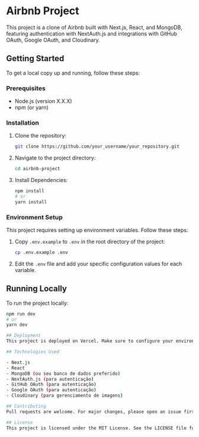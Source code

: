 # Airbnb Project

This project is a clone of Airbnb built with Next.js, React, and MongoDB, featuring authentication with NextAuth.js and integrations with GitHub OAuth, Google OAuth, and Cloudinary.

## Getting Started

To get a local copy up and running, follow these steps:

### Prerequisites

- Node.js (version X.X.X)
- npm (or yarn)

### Installation

1. Clone the repository:

    ```bash
    git clone https://github.com/your_username/your_repository.git
    ```

2. Navigate to the project directory:

    ```bash
    cd airbnb-project
    ```

3. Install Dependencies:

    ```bash
    npm install
    # or
    yarn install
    ```

### Environment Setup

This project requires setting up environment variables. Follow these steps:

1. Copy `.env.example` to `.env` in the root directory of the project:

    ```bash
    cp .env.example .env
    ```

2. Edit the `.env` file and add your specific configuration values for each variable.

## Running Locally

To run the project locally:

```bash
npm run dev
# or
yarn dev

## Deployment
This project is deployed on Vercel. Make sure to configure your environment variables in the Vercel dashboard before deployment.

## Technologies Used

- Next.js
- React
- MongoDB (ou seu banco de dados preferido)
- NextAuth.js (para autenticação)
- GitHub OAuth (para autenticação)
- Google OAuth (para autenticação)
- Cloudinary (para gerenciamento de imagens)

## Contributing
Pull requests are welcome. For major changes, please open an issue first to discuss what you would like to change.

## License
This project is licensed under the MIT License. See the LICENSE file for details.
